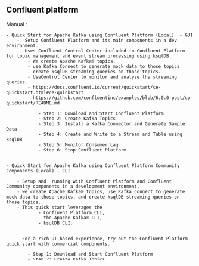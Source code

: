 ## Confluent platform 


Manual : 

    - Quick Start for Apache Kafka using Confluent Platform (Local)  - GUI 
        -  Setup Confluent Platform and its main components in a dev environment. 
        -  Uses Confluent Control Center included in Confluent Platform for topic management and event stream processing using ksqlDB.
            - We create Apache Kafka® topics, 
            - use Kafka Connect to generate mock data to those topics 
            - create ksqlDB streaming queries on those topics. 
            - UseControl Center to monitor and analyze the streaming queries.
            - https://docs.confluent.io/current/quickstart/ce-quickstart.html#ce-quickstart
            - https://github.com/confluentinc/examples/blob/6.0.0-post/cp-quickstart/README.md

                - Step 1: Download and Start Confluent Platform
                - Step 2: Create Kafka Topics
                - Step 3: Install a Kafka Connector and Generate Sample Data
                - Step 4: Create and Write to a Stream and Table using ksqlDB
                - Step 5: Monitor Consumer Lag
                - Step 6: Stop Confluent Platform


    - Quick Start for Apache Kafka using Confluent Platform Community Components (Local) - CLI

        - Setup and  running with Confluent Platform and Confluent Community components in a development environment.
        - we create Apache Kafka® topics, use Kafka Connect to generate mock data to those topics, and create ksqlDB streaming queries on those topics.
        - This quick start leverages the 
                - Confluent Platform CLI, 
                - the Apache Kafka® CLI, 
                - ksqlDB CLI. 
                
                
        - For a rich UI-based experience, try out the Confluent Platform quick start with commercial components.

            - Step 1: Download and Start Confluent Platform
            - Step 2: Create Kafka Topics
            - Step 3: Install a Kafka Connector and Generate Sample Data
            - Step 4: Create and Write to a Stream and Table using ksqlDB
                - Examine Streams, Tables, and Queries
            - Step 5: Monitor Streaming Data





Automated :
    
    - Ansible
    - kubernetes 

Docker :
        - https://github.com/cnb0/learning-kafka/tree/main/WS/00.kfk.confluent.docker.setup
                Single Zookeeper / Single Kafka
                Single Zookeeper / Multiple Kafka
                Multiple Zookeeper / Single Kafka
                Multiple Zookeeper / Multiple Kafka

       -  Quick Start for Apache Kafka using Confluent Platform (Docker)
                 Step 1: Download and Start Confluent Platform Using Docker
                 Step 2: Create Kafka Topics
                 Step 3: Install a Kafka Connector and Generate Sample Data
                 Step 4: Create and Write to a Stream and Table using ksqlDB
                 Step 5: Monitor Consumer Lag
                 Step 6: Stop Docker




Cloud :



Kubernetes :
